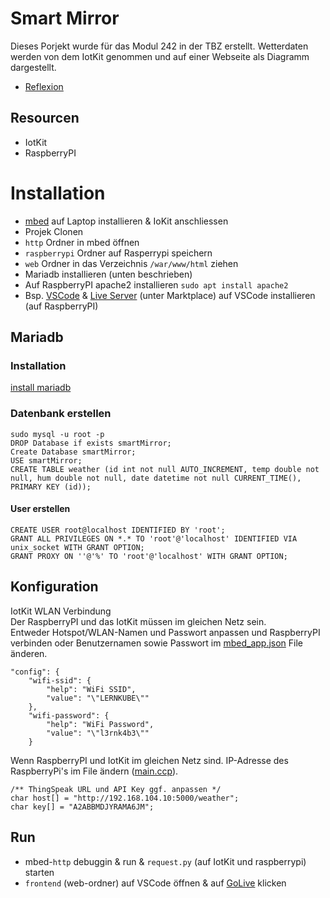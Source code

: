 # Smart Mirror
Dieses Porjekt wurde für das Modul 242 in der TBZ erstellt. Wetterdaten werden von dem IotKit genommen und auf einer Webseite als Diagramm dargestellt.
- [Reflexion](https://github.com/EAlbanese/smartMirror/wiki/Reflexion)

## Resourcen
- IotKit
- RaspberryPI

# Installation
- [mbed](https://os.mbed.com/docs/mbed-os/v6.15/quick-start/build-with-mbed-cli.html) auf Laptop installieren & IoKit anschliessen
- Projek Clonen
- ``http`` Ordner in mbed öffnen
- ``raspberrypi`` Ordner auf Rasperrypi speichern
-  ``web`` Ordner in das Verzeichnis ``/war/www/html`` ziehen
- Mariadb installieren (unten beschrieben)
- Auf RaspberryPI apache2 installieren ``sudo apt install apache2``
- Bsp. [VSCode](https://code.visualstudio.com/download) & [Live Server](https://morioh.com/p/d50494a9ffaa) (unter Marktplace) auf VSCode installieren (auf RaspberryPI)

## Mariadb
### Installation
[install mariadb](https://mariadb.com/kb/en/installing-mariadb-msi-packages-on-windows/)
### Datenbank erstellen
<pre><code>sudo mysql -u root -p
DROP Database if exists smartMirror;
Create Database smartMirror;
USE smartMirror;
CREATE TABLE weather (id int not null AUTO_INCREMENT, temp double not null, hum double not null, date datetime not null CURRENT_TIME(), PRIMARY KEY (id));
</pre></code>
#### User erstellen
<pre><code>CREATE USER root@localhost IDENTIFIED BY 'root';
GRANT ALL PRIVILEGES ON *.* TO 'root'@'localhost' IDENTIFIED VIA unix_socket WITH GRANT OPTION;
GRANT PROXY ON ''@'%' TO 'root'@'localhost' WITH GRANT OPTION;
</pre></code>

## Konfiguration
IotKit WLAN Verbindung <br/>
Der RaspberryPI und das IotKit müssen im gleichen Netz sein.<br />
Entweder Hotspot/WLAN-Namen und Passwort anpassen und RaspberryPI verbinden oder Benutzernamen sowie Passwort im [mbed_app.json](https://github.com/EAlbanese/smartMirror/blob/main/http/mbed_app.json) File änderen.
<pre><code>"config": {
    "wifi-ssid": {
        "help": "WiFi SSID",
        "value": "\"LERNKUBE\""
    },
    "wifi-password": {
        "help": "WiFi Password",
        "value": "\"l3rnk4b3\""
    }
</pre></code>

Wenn RaspberryPI und IotKit im gleichen Netz sind. 
IP-Adresse des RaspberryPi's im File ändern ([main.ccp](https://github.com/EAlbanese/smartMirror/blob/main/http/main.cpp)).
<pre><code>/** ThingSpeak URL und API Key ggf. anpassen */
char host[] = "http://192.168.104.10:5000/weather";
char key[] = "A2ABBMDJYRAMA6JM";
</pre></code>

## Run
- mbed-``http`` debuggin & run & ``request.py`` (auf IotKit und raspberrypi) starten
- ``frontend`` (web-ordner) auf VSCode öffnen & auf [GoLive](https://morioh.com/p/d50494a9ffaa) klicken

